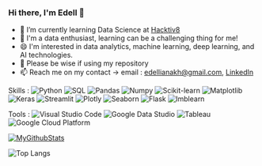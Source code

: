 ### Hi there, I'm Edell 👋

- 🌱 I’m currently learning Data Science at [Hacktiv8](https://www.hacktiv8.com/data-science)
- 👯 I'm a data enthusiast, learning can be a challenging thing for me!
- 😄 I'm interested in data analytics, machine learning, deep learning, and AI technologies.
- 💬 Please be wise if using my repository
- 📫 Reach me on my contact -> email : edellianakh@gmail.com, [LinkedIn](https://www.linkedin.com/in/nabila-edelliana/)

Skills :
![Python](https://img.shields.io/badge/-python-informational)
![SQL](https://img.shields.io/badge/-SQL-success)
![Pandas](https://img.shields.io/badge/-Pandas-yellowgreen)
![Numpy](https://img.shields.io/badge/-numpy-blue)
![Scikit-learn](https://img.shields.io/badge/-scikit--learn-yellowgreen)
![Matplotlib](https://img.shields.io/badge/-matplotlib-lightgrey)
![Keras](https://img.shields.io/badge/-Keras-red)
![Streamlit](https://img.shields.io/badge/-Streamlit-yellow)
![Plotly](https://img.shields.io/badge/-Plotly-9cf)
![Seaborn](https://img.shields.io/badge/-Seaborn-blue)
![Flask](https://img.shields.io/badge/-Flask-green)
![Imblearn](https://img.shields.io/badge/-Imblearn-orange)

Tools :
![Visual Studio Code](https://img.shields.io/badge/-Visual%20Studio%20Code-informational)
![Google Data Studio](https://img.shields.io/badge/-Google__Data__Studio-blueviolet)
![Tableau](https://img.shields.io/badge/-Tableau-yellowgreen)
![Google Cloud Platform](https://img.shields.io/badge/-Google__Cloud__Platform-orange)


[![MyGithubStats](https://github-readme-stats.vercel.app/api?username=nabilaedelliana&count_private=true&show_icons=true&theme=radical&hide_rank=false)](https://github.com/anuraghazra/github-readme-stats)

![Top Langs](https://github-readme-stats.vercel.app/api/top-langs/?username=nabilaedelliana&hide=TeX&layout=compact)

